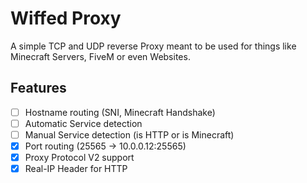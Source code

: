 # Wiffed Proxy
A simple TCP and UDP reverse Proxy meant to be used for things like Minecraft Servers, FiveM or even Websites.

## Features
- [ ] Hostname routing (SNI, Minecraft Handshake)
- [ ] Automatic Service detection
- [ ] Manual Service detection (is HTTP or is Minecraft)
- [x] Port routing (25565 -> 10.0.0.12:25565)
- [x] Proxy Protocol V2 support
- [x] Real-IP Header for HTTP